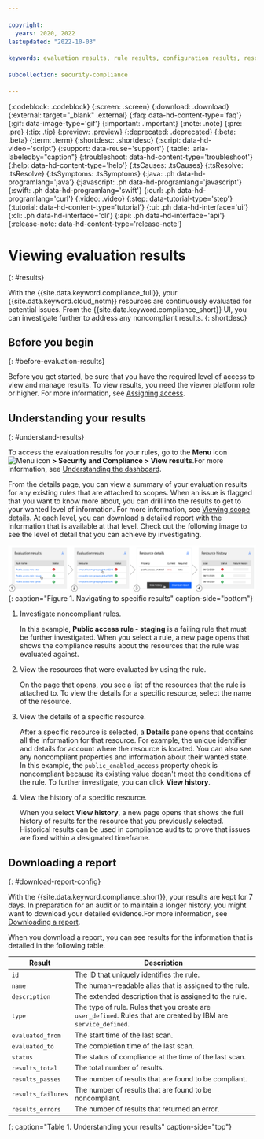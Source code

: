 ```yaml
---

copyright:
  years: 2020, 2022
lastupdated: "2022-10-03"

keywords: evaluation results, rule results, configuration results, resource configuration, 

subcollection: security-compliance

---
```


{:codeblock: .codeblock}
{:screen: .screen}
{:download: .download}
{:external: target="_blank" .external}
{:faq: data-hd-content-type='faq'}
{:gif: data-image-type='gif'}
{:important: .important}
{:note: .note}
{:pre: .pre}
{:tip: .tip}
{:preview: .preview}
{:deprecated: .deprecated}
{:beta: .beta}
{:term: .term}
{:shortdesc: .shortdesc}
{:script: data-hd-video='script'}
{:support: data-reuse='support'}
{:table: .aria-labeledby="caption"}
{:troubleshoot: data-hd-content-type='troubleshoot'}
{:help: data-hd-content-type='help'}
{:tsCauses: .tsCauses}
{:tsResolve: .tsResolve}
{:tsSymptoms: .tsSymptoms}
{:java: .ph data-hd-programlang='java'}
{:javascript: .ph data-hd-programlang='javascript'}
{:swift: .ph data-hd-programlang='swift'}
{:curl: .ph data-hd-programlang='curl'}
{:video: .video}
{:step: data-tutorial-type='step'}
{:tutorial: data-hd-content-type='tutorial'}
{:ui: .ph data-hd-interface='ui'}
{:cli: .ph data-hd-interface='cli'}
{:api: .ph data-hd-interface='api'}
{:release-note: data-hd-content-type='release-note'}


# Viewing evaluation results
{: #results}

With the {{site.data.keyword.compliance_full}}, your {{site.data.keyword.cloud_notm}} resources are continuously evaluated for potential issues. From the {{site.data.keyword.compliance_short}} UI, you can investigate further to address any noncompliant results.
{: shortdesc}

## Before you begin
{: #before-evaluation-results}

Before you get started, be sure that you have the required level of access to view and manage results. To view results, you need the viewer platform role or higher. For more information, see [Assigning access](/docs/security-compliance?topic=security-compliance-access-management).

## Understanding your results
{: #understand-results}

To access the evaluation results for your rules, go to the **Menu** icon ![Menu icon](../icons/icon_hamburger.svg) **> Security and Compliance > View results**.For more information, see [Understanding the dashboard](/docs/security-compliance?topic=security-compliance-view-posture#view-dashboard).

From the details page, you can view a summary of your evaluation results for any existing rules that are attached to scopes. When an issue is flagged that you want to know more about, you can drill into the results to get to your wanted level of information. For more information, see [Viewing scope details](/docs/security-compliance?topic=security-compliance-view-scope). At each level, you can download a detailed report with the information that is available at that level. Check out the following image to see the level of detail that you can achieve by investigating.

![The diagram shows the path to the specific resource result that you might want to see. It is outlined in the following steps.](../images/results-drilldown.svg){: caption="Figure 1. Navigating to specific results" caption-side="bottom"}

1. Investigate noncompliant rules.

   In this example, **Public access rule - staging** is a failing rule that must be further investigated. When you select a rule, a new page opens that shows the compliance results about the resources that the rule was evaluated against.

2. View the resources that were evaluated by using the rule.

   On the page that opens, you see a list of the resources that the rule is attached to. To view the details for a specific resource, select the name of the resource. 

3. View the details of a specific resource.

   After a specific resource is selected, a **Details** pane opens that contains all the information for that resource. For example, the unique identifier and details for account where the resource is located. You can also see any noncompliant properties and information about their wanted state. In this example, the `public_enabled_access` property check is noncompliant because its existing value doesn't meet the conditions of the rule. To further investigate, you can click **View history**.

4. View the history of a specific resource.

   When you select **View history**, a new page opens that shows the full history of results for the resource that you previously selected. Historical results can be used in compliance audits to prove that issues are fixed within a designated timeframe. 

## Downloading a report
{: #download-report-config}

With the {{site.data.keyword.compliance_short}}, your results are kept for 7 days. In preparation for an audit or to maintain a longer history, you might want to download your detailed evidence.For more information, see [Downloading a report](/docs/security-compliance?topic=security-compliance-view-posture#download-report).

When you download a report, you can see results for the information that is detailed in the following table.


| Result             | Description                                              |
| ------------------ | -------------------------------------------------------- |
| `id`               | The ID that uniquely identifies the rule.                |
| `name`             | The human-readable alias that is assigned to the rule.   |
| `description`      | The extended description that is assigned to the rule.   |
| `type`             | The type of rule. Rules that you create are `user_defined`. Rules that are created by IBM are `service_defined`. |
| `evaluated_from`   | The start time of the last scan.                         |
| `evaluated_to`     | The completion time of the last scan.                    |
| `status`           | The status of compliance at the time of the last scan.   |
| `results_total`    | The total number of results.                             |
| `results_passes`   | The number of results that are found to be compliant.    |
| `results_failures` | The number of results that are found to be noncompliant. |
| `results_errors`   | The number of results that returned an error.            |
{: caption="Table 1. Understanding your results" caption-side="top"}




